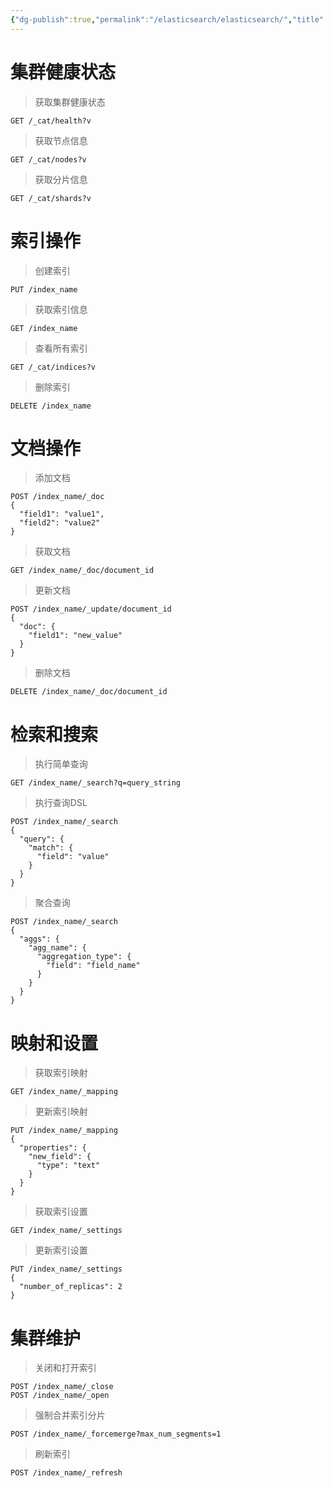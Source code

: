 ```yaml
---
{"dg-publish":true,"permalink":"/elasticsearch/elasticsearch/","title":"Elasticsearch","created":"2024-03-03T20:31:38.269+08:00","updated":"2024-03-07T11:07:19.467+08:00"}
---
```


# 集群健康状态

> 获取集群健康状态

``` shell
GET /_cat/health?v
```

> 获取节点信息

``` shell
GET /_cat/nodes?v
```

> 获取分片信息

``` shell
GET /_cat/shards?v
```

# 索引操作

> 创建索引

``` shell
PUT /index_name
```

> 获取索引信息

``` shell
GET /index_name
```

> 查看所有索引

``` shell
GET /_cat/indices?v
```

> 删除索引

``` shell
DELETE /index_name
```

# 文档操作

> 添加文档

``` shell
POST /index_name/_doc
{
  "field1": "value1",
  "field2": "value2"
}
```

> 获取文档

``` shell
GET /index_name/_doc/document_id
```

> 更新文档

``` shell
POST /index_name/_update/document_id
{
  "doc": {
    "field1": "new_value"
  }
}
```

> 删除文档

``` shell
DELETE /index_name/_doc/document_id
```

# 检索和搜索

> 执行简单查询

``` shell
GET /index_name/_search?q=query_string
```

> 执行查询DSL

``` shell
POST /index_name/_search
{
  "query": {
    "match": {
      "field": "value"
    }
  }
}
```

> 聚合查询

``` shell
POST /index_name/_search
{
  "aggs": {
    "agg_name": {
      "aggregation_type": {
        "field": "field_name"
      }
    }
  }
}
```

# 映射和设置

> 获取索引映射

``` shell
GET /index_name/_mapping
```

> 更新索引映射

``` shell
PUT /index_name/_mapping
{
  "properties": {
    "new_field": {
      "type": "text"
    }
  }
}
```

> 获取索引设置

``` shell
GET /index_name/_settings
```

> 更新索引设置

``` shell
PUT /index_name/_settings
{
  "number_of_replicas": 2
}
```

# 集群维护

> 关闭和打开索引

``` shell
POST /index_name/_close
POST /index_name/_open
```

> 强制合并索引分片

``` shell
POST /index_name/_forcemerge?max_num_segments=1
```

> 刷新索引

``` shell
POST /index_name/_refresh
```
